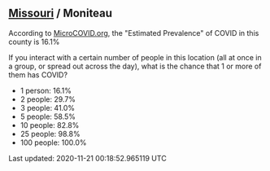 
## [Missouri](/united-states/missouri) / Moniteau

According to [MicroCOVID.org](http://microcovid.org),
the "Estimated Prevalence" of COVID in this county is 16.1%

If you interact with a certain number of people in this location
(all at once in a group, or spread out across the day), what is the chance that
1 or more of them has COVID?

- 1 person: 16.1%
- 2 people: 29.7%
- 3 people: 41.0%
- 5 people: 58.5%
- 10 people: 82.8%
- 25 people: 98.8%
- 100 people: 100.0%

Last updated: 2020-11-21 00:18:52.965119 UTC
